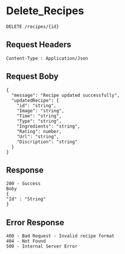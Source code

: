 # Delete_Recipes
```
DELETE /recipes/{id}

```

##  Request Headers
```
Content-Type : Application/Json

```
## Request Boby
```
{
  "message": "Recipe updated successfully",
  "updatedRecipe": {
    "id": "string",
    "Image": "string",
    "Time": "string",
    "Type": "string",
    "Ingredients": "string",
    "Rating": number,
    "Url": "string",
    "Discription": "string"
  }
}
```
## Response
```
200 - Success
Boby
{
"Id" : "String"
}

```
## Error Response
```
400 - Bad Request - Invalid recipe format
404 - Not Found
500 - Internal Server Error
```
